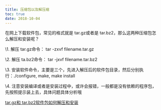 ```yaml
---
title: 压缩包以及解压缩
toc: true
date: 2018-10-04
---
```



在网上下载软件包，常见的格式就是 tar.gz或者是 tar.bz2，那么这两种压缩包怎么解压和安装呢？

\1. 解压 tar.gz命令： tar -zxvf  filename.tar.gz

\2. 解压 ta.bz2命令： tar -jxvf filename.tar.bz2

\3. 安装软件命令，主要是三个，先进入解压后的软件包目录，然后分别执行：./configure, make, make install

\4. 注意安装编译或者是安装过程中，或许会报错，一般都是没有依赖的程序包，先按照提示装上去，具体问题具体分析哦







[tar.gz和 tar.bz2软件包如何解压和安装](https://blog.csdn.net/aboboo5200/article/details/53819481)
